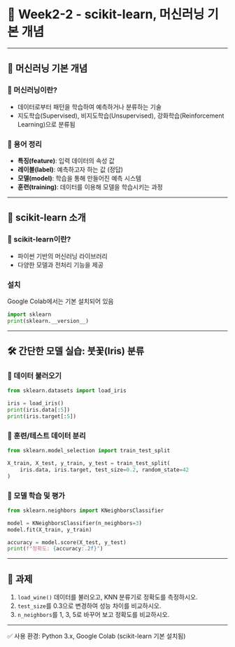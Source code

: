 # 📘 Week2-2 - scikit-learn, 머신러닝 기본 개념

---

## 🤖 머신러닝 기본 개념

### 🔹 머신러닝이란?
- 데이터로부터 패턴을 학습하여 예측하거나 분류하는 기술
- 지도학습(Supervised), 비지도학습(Unsupervised), 강화학습(Reinforcement Learning)으로 분류됨

### 🔹 용어 정리
- **특징(feature)**: 입력 데이터의 속성 값
- **레이블(label)**: 예측하고자 하는 값 (정답)
- **모델(model)**: 학습을 통해 만들어진 예측 시스템
- **훈련(training)**: 데이터를 이용해 모델을 학습시키는 과정

---

## 🔧 scikit-learn 소개

### 🔹 scikit-learn이란?
- 파이썬 기반의 머신러닝 라이브러리
- 다양한 모델과 전처리 기능을 제공

### 설치
Google Colab에서는 기본 설치되어 있음
```python
import sklearn
print(sklearn.__version__)
```

---

## 🛠️ 간단한 모델 실습: 붓꽃(Iris) 분류

### 🔹 데이터 불러오기
```python
from sklearn.datasets import load_iris

iris = load_iris()
print(iris.data[:5])
print(iris.target[:5])
```

### 🔹 훈련/테스트 데이터 분리
```python
from sklearn.model_selection import train_test_split

X_train, X_test, y_train, y_test = train_test_split(
    iris.data, iris.target, test_size=0.2, random_state=42
)
```

### 🔹 모델 학습 및 평가
```python
from sklearn.neighbors import KNeighborsClassifier

model = KNeighborsClassifier(n_neighbors=3)
model.fit(X_train, y_train)

accuracy = model.score(X_test, y_test)
print(f"정확도: {accuracy:.2f}")
```

---

## 🧪 과제
1. `load_wine()` 데이터를 불러오고, KNN 분류기로 정확도를 측정하시오.
2. `test_size`를 0.3으로 변경하여 성능 차이를 비교하시오.
3. `n_neighbors`를 1, 3, 5로 바꾸어 보고 정확도를 비교하시오.

---

✅ 사용 환경: Python 3.x, Google Colab (scikit-learn 기본 설치됨)
